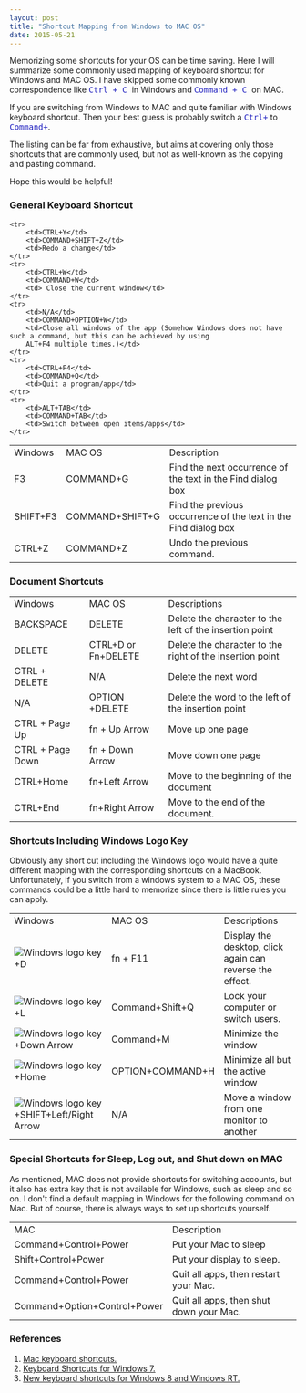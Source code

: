 ```yaml
---
layout: post
title: "Shortcut Mapping from Windows to MAC OS"
date: 2015-05-21
---
```

<p>
Memorizing some shortcuts for your OS can be time saving. 
Here I will summarize some commonly used mapping of keyboard shortcut for Windows and MAC OS.
I have skipped some commonly known correspondence like 
<span style="font-family:monospace; color:#2020C0">
Ctrl + C
</span> in Windows and 
<span style="font-family:monospace; color:#2020C0">
Command + C
</span> on MAC. 

If you are switching from Windows to MAC and quite familiar with Windows keyboard shortcut. 
Then your best guess is probably switch a 
<span style="font-family:monospace; color:#2020C0">Ctrl+</span> 
to 
<span style="font-family:monospace; color:#2020C0">Command+</span>.
</p>
<p>
	The listing can be far from exhaustive, but aims at covering only those shortcuts that are 
	commonly used, but not as well-known as the copying and pasting command.
</p>
<p>
Hope this would be helpful!
</p>
<h3>General Keyboard Shortcut</h3>
<table>
	<tr>
		<td>Windows</td>
		<td>MAC OS</td>
		<td> Description </td>
	</tr>
	<tr>
    	<td>F3</td>
    	<td>COMMAND+G</td>
    	<td>Find the next occurrence of the text in the Find dialog box</td>
	</tr>
	<tr>
		<td>SHIFT+F3</td>
		<td>COMMAND+SHIFT+G</td>
		<td>
			Find the previous occurrence of the text in the Find dialog box
		</td>
	</tr>
	<tr>
		<td>CTRL+Z</td>
		<td>COMMAND+Z</td>
		<td>Undo the previous command.</td>
	</tr>
	
	<tr>
		<td>CTRL+Y</td>
		<td>COMMAND+SHIFT+Z</td>
		<td>Redo a change</td>
	</tr>
	<tr>
		<td>CTRL+W</td>
		<td>COMMAND+W</td>
		<td> Close the current window</td>
	</tr>
	<tr>
		<td>N/A</td>
		<td>COMMAND+OPTION+W</td>
		<td>Close all windows of the app (Somehow Windows does not have such a command, but this can be achieved by using
		ALT+F4 multiple times.)</td>
	</tr>
	<tr>
		<td>CTRL+F4</td>
		<td>COMMAND+Q</td>
		<td>Quit a program/app</td>
	</tr>
	<tr>
		<td>ALT+TAB</td>
		<td>COMMAND+TAB</td>
		<td>Switch between open items/apps</td>
	</tr>
</table>

<h3>Document Shortcuts</h3>
<table>
	<tr>
		<td>Windows</td>
		<td>MAC OS</td>
		<td>Descriptions</td>
	</tr>	
	<tr>
		<td>BACKSPACE</td>
		<td>DELETE</td>
		<td>Delete the character to the left of the insertion point</td>
	</tr>
	<tr>
		<td>DELETE</td>
		<td>CTRL+D or Fn+DELETE</td>
		<td>Delete the character to the right of the insertion point</td>
	</tr>
	<tr>
		<td>CTRL + DELETE</td>
		<td>N/A</td>
		<td>Delete the next word</td>
	</tr>
	<tr>
		<td> N/A </td>
		<td>OPTION +DELETE</td>
		<td>Delete the word to the left of the insertion point</td>
	</tr>
	<tr>
		<td>CTRL + Page Up</td>
		<td>fn + Up Arrow</td>
		<td>Move up one page</td>
	</tr>
	<tr>
	    <td>CTRL + Page Down</td>
		<td>fn + Down Arrow</td>
		<td>Move down one page</td>
	</tr>
	<tr>
		<td>CTRL+Home</td>
		<td>fn+Left Arrow</td>
		<td>Move to the beginning of the document</td>
	</tr>
	<tr>
		<td>CTRL+End</td>
		<td>fn+Right Arrow</td>
		<td>Move to the end of the document.</td>
	</tr>
</table>

<h3>Shortcuts Including Windows Logo Key</h3>
<p>Obviously any short cut including the Windows logo would have a quite different mapping with 
the corresponding shortcuts on a MacBook. Unfortunately, if you switch from a windows system to a MAC OS, 
these commands could be a little hard to memorize since there is little rules you can apply.
</p>
<table >
	<tr>
		<td>Windows</td>
		<td>MAC OS</td>
		<td>Descriptions</td>
	</tr>
	<tr>
		<td><img class="embedObject" src="http://res1.windows.microsoft.com/resbox/en/6.3/main/aa922834-ed43-40f1-8830-d5507badb56c_39.jpg" 
		alt="Windows logo key" data-id="pageContainer0_ID2EBBDZA">+D</td>
		<td>fn + F11</td>
		<td>Display the desktop, click again can reverse the effect.</td>
	</tr>
	<tr>
		<td><img class="embedObject" src="http://res1.windows.microsoft.com/resbox/en/6.3/main/aa922834-ed43-40f1-8830-d5507badb56c_39.jpg" 
		alt="Windows logo key" data-id="pageContainer0_ID2EBBDZA">+L</td>
		<td>Command+Shift+Q</td>
		<td>Lock your computer or switch users.</td>
	</tr>
	<tr>
		<td><img class="embedObject" src="http://res1.windows.microsoft.com/resbox/en/6.3/main/aa922834-ed43-40f1-8830-d5507badb56c_39.jpg" 
		alt="Windows logo key" data-id="pageContainer0_ID2EBBDZA">+Down Arrow</td>
		<td>Command+M</td>
		<td>Minimize the window</td>
	</tr>
    <tr>
		<td><img class="embedObject" src="http://res1.windows.microsoft.com/resbox/en/6.3/main/aa922834-ed43-40f1-8830-d5507badb56c_39.jpg" 
		alt="Windows logo key" data-id="pageContainer0_ID2EBBDZA">+Home</td>
		<td>OPTION+COMMAND+H</td>
		<td>Minimize all but the active window</td>
	</tr>
    <tr>
		<td><img class="embedObject" src="http://res1.windows.microsoft.com/resbox/en/6.3/main/aa922834-ed43-40f1-8830-d5507badb56c_39.jpg" 
		alt="Windows logo key" data-id="pageContainer0_ID2EBBDZA">+SHIFT+Left/Right Arrow</td>
		<td>N/A</td>
		<td>Move a window from one monitor to another</td>
	</tr>
</table>

<h3> Special Shortcuts for Sleep, Log out, and Shut down on MAC</h3>
As mentioned, MAC does not provide shortcuts for switching accounts, but it also has extra key that is not available
for Windows,  such as sleep and so on. I don't find a default mapping in Windows for the following command on Mac.
But of course, there is always ways to set up shortcuts yourself.
<table>
	<tr>
		<td>MAC</td>
		<td>Description</td>
	</tr>
	<tr>
		<td>Command+Control+Power</td>
		<td>Put your Mac to sleep</td>
	</tr>
	<tr>
		<td>Shift+Control+Power</td>
		<td>Put your display to sleep.</td>
	</tr>
	<tr>
		<td>Command+Control+Power</td>
		<td>Quit all apps, then restart your Mac.</td>
	</tr>
	<tr>
		<td>Command+Option+Control+Power</td>
		<td> Quit all apps, then shut down your Mac.</td>		
	</tr>
</table>

<h3>References</h3>
<ol>
	<li><a href="https://support.apple.com/en-us/HT201236">Mac keyboard shortcuts.</a></li>
	<li><a href="http://windows.microsoft.com/en-us/windows/keyboard-shortcuts#keyboard-shortcuts=windows-7">Keyboard Shortcuts for Windows 7.</a></li>
	<li><a href="http://windows.microsoft.com/en-US/windows-8/new-keyboard-shortcuts/?v=t">New keyboard shortcuts for Windows 8 and Windows RT.</a></li>
</ol>
